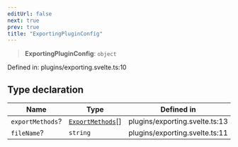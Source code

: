 ```yaml
---
editUrl: false
next: true
prev: true
title: "ExportingPluginConfig"
---
```


> **ExportingPluginConfig**: `object`

Defined in: plugins/exporting.svelte.ts:10

## Type declaration

| Name | Type | Defined in |
| ------ | ------ | ------ |
| <a id="exportmethods"></a> `exportMethods`? | [`ExportMethods`](/api/type-aliases/exportmethods/)[] | plugins/exporting.svelte.ts:13 |
| <a id="filename"></a> `fileName`? | `string` | plugins/exporting.svelte.ts:11 |
